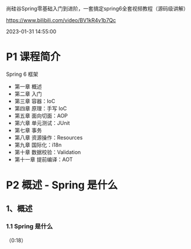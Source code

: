 尚硅谷Spring零基础入门到进阶，一套搞定spring6全套视频教程（源码级讲解）

https://www.bilibili.com/video/BV1kR4y1b7Qc

2023-01-31 14:55:00

# P1 课程简介

Spring 6 框架

- 第一章 概述
- 第二章 入门
- 第三章 容器：IoC
- 第四章 原理：手写 IoC
- 第五章 面向切面：AOP
- 第六章 单元测试：JUnit
- 第七章 事务
- 第八章 资源操作：Resources
- 第九章 国际化：i18n
- 第十章 数据校验：Validation
- 第十一章 提前编译：AOT

# P2 概述 - Spring 是什么

## 1、概述

### 1.1 Spring 是什么

（0:18）